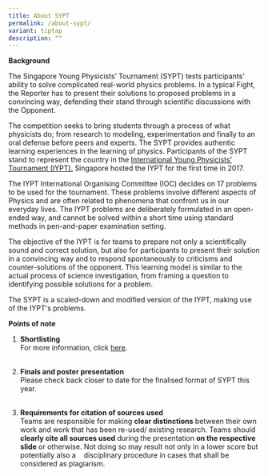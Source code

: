 ```yaml
---
title: About SYPT
permalink: /about-sypt/
variant: tiptap
description: ""
---
```

<p><strong>Background</strong>
</p>
<p>The Singapore Young Physicists’ Tournament (SYPT) tests participants'
ability to solve complicated real-world physics problems. In a typical
Fight, the Reporter has to present their solutions to proposed problems
in a convincing way, defending their stand through scientific discussions
with the Opponent.</p>
<p>The competition seeks to bring students through a process of what physicists
do; from research to modeling, experimentation and finally to an oral defense
before peers and experts. The SYPT provides authentic learning experiences
in the learning of physics. Participants of the SYPT stand to represent
the country in the <a href="https://www.iypt.org/" class="wixui-rich-text__text" rel="noreferrer noopener" target="_blank"><u>International Young Physicists’ Tournament (IYPT).</u></a> Singapore
hosted the IYPT for the first time in 2017.</p>
<p>The IYPT International Organising Committee (IOC) decides on 17 problems
to be used for the tournament. These problems involve different aspects
of Physics and are often related to phenomena that confront us in our everyday
lives. The IYPT problems are deliberately formulated in an open-ended way,
and cannot be solved within a short time using standard methods in pen-and-paper
examination setting.</p>
<p>The objective of the IYPT is for teams to prepare not only a scientifically
sound and correct solution, but also for participants to present their
solution in a convincing way and to respond spontaneously to criticisms
and counter-solutions of the opponent. This learning model is similar to
the actual process of science investigation, from framing a question to
identifying possible solutions for a problem.</p>
<p>The SYPT is a scaled-down and modified version of the IYPT, making use
of the IYPT's problems.</p>
<p><strong>Points of note</strong>
</p>
<ol>
<li>
<p><strong>Shortlisting</strong>
<br>For more information, click <a href="https://iyptsypt.wixsite.com/sypt/sypt-2023-format" class="wixui-rich-text__text" rel="noopener noreferrer nofollow" target="_self"><u>here</u></a>.
<br>&nbsp;</p>
</li>
<li>
<p><strong>Finals and poster presentation</strong>
<br>Please check back closer to date for the finalised format of SYPT this
year.
<br>&nbsp;</p>
</li>
<li>
<p><strong>Requirements for citation of sources used</strong>
<br>Teams are responsible for making <strong>clear distinctions</strong>&nbsp;between
their own work and work that has been re-used/ existing research. Teams
should <strong>clearly cite all sources used</strong> during the presentation <strong>on the respective slide</strong> or
otherwise. Not doing so&nbsp;may result not only in a lower score but potentially
also a&nbsp; &nbsp; disciplinary procedure in cases that shall be considered
as plagiarism.</p>
</li>
</ol>
<p></p>